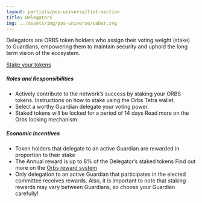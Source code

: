 ```yaml
---
layout: partials/pos-universe/list-section
title: Delegators
img: ../assets/img/pos-universe/sabar.svg
---
```


Delegators are ORBS token holders who assign their voting weight (stake) to Guardians, empowering them to maintain security and uphold the long term vision of the ecosystem.

[Stake your tokens](http://www.google.com "button")

##### Roles and Responsibilities

- Actively contribute to the network’s success by staking your ORBS tokens. Instructions on how to stake using the Orbs Tetra wallet.
- Select a worthy Guardian delegate your voting power.
- Staked tokens will be locked for a period of 14 days Read more on the Orbs locking mechanism.

##### Economic Incentives

- Token holders that delegate to an active Guardian are rewarded in proportion to their stake
- The Annual reward is up to 8% of the Delegator’s staked tokens Find out more on the [Orbs reward system](http://www.google.com "link")
- Only delegation to an active Guardian that participates in the elected committee receives rewards. Also, it is important to note that staking rewards may vary between Guardians, so choose your Guardian carefully!
